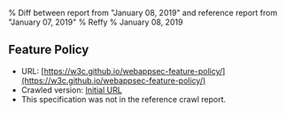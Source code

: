 % Diff between report from "January 08, 2019" and reference report from "January 07, 2019"
% Reffy
% January 08, 2019

## Feature Policy

- URL: [https://w3c.github.io/webappsec-feature-policy/](https://w3c.github.io/webappsec-feature-policy/)
- Crawled version: [Initial URL](https://w3c.github.io/webappsec-feature-policy/)
- This specification was not in the reference crawl report.


